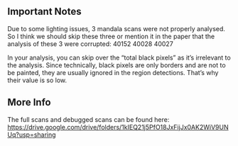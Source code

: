 ## Important Notes
Due to some lighting issues, 3  mandala scans were not properly analysed. So I think we should skip these three or mention it in the paper that the analysis of these 3 were corrupted:
40152
40028
40027 


In your analysis, you can skip over the “total black pixels” as it’s irrelevant to the analysis. Since technically, black pixels are only borders and are not to be painted, they are usually ignored in the region detections. That’s why their value is so low.

## More Info
The full scans and debugged scans can be found here: https://drive.google.com/drive/folders/1kIEQ21j5PfO18JxFijJx0AK2WiV9UNUq?usp=sharing

